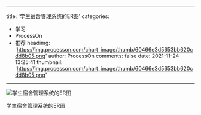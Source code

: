 
---
title: '学生宿舍管理系统的ER图'
categories: 
 - 学习
 - ProcessOn
 - 推荐
headimg: 'https://img.processon.com/chart_image/thumb/60466e3d5653bb620cdd8b05.png'
author: ProcessOn
comments: false
date: 2021-11-24 13:25:41
thumbnail: 'https://img.processon.com/chart_image/thumb/60466e3d5653bb620cdd8b05.png'
---

<div>   
<img class="thumb" alt="学生宿舍管理系统的ER图" src="https://img.processon.com/chart_image/thumb/60466e3d5653bb620cdd8b05.png" referrerpolicy="no-referrer">
<p>学生宿舍管理系统的ER图</p>  
</div>
            
